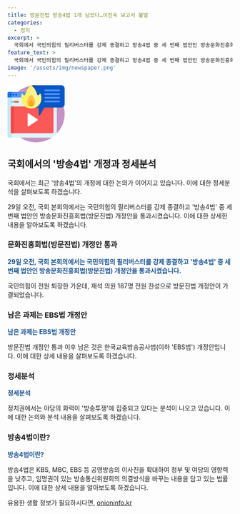 ```yaml
---
title: 방문진법 방송4법 1개 남았다…이진숙 보고서 불발
categories:
  - 정치
excerpt: >
  국회에서 국민의힘의 필리버스터를 강제 종결하고 방송4법 중 세 번째 법안인 방송문화진흥회법(방문진법)을 통과시킨 더불어민주당 등. 야당은 네 번째 필리버스터에 돌입하며 EBS법을 처리 중. 이로써 여야의 대치는 30일에 종료될 예정. 법안은 공영방송의 영향력을 낮추고 이사진 임기를 관리하는 내용이며, 야당은 MBC의 이사진 구도를 지키기 위해 법안 처리를 추진 중. 방통위원회 후보자 인사청문회도 논란이 있는 가운데 진행 중. 정치권에선 야당의 방송투쟁 전략에 대한 분석이 나오고 있음.
feature_text: >
  국회에서 국민의힘의 필리버스터를 강제 종결하고 방송4법 중 세 번째 법안인 방송문화진흥회법(방문진법)을 통과시킨 더불어민주당 등. 야당은 네 번째 필리버스터에 돌입하며 EBS법을 처리 중. 이로써 여야의 대치는 30일에 종료될 예정. 법안은 공영방송의 영향력을 낮추고 이사진 임기를 관리하는 내용이며, 야당은 MBC의 이사진 구도를 지키기 위해 법안 처리를 추진 중. 방통위원회 후보자 인사청문회도 논란이 있는 가운데 진행 중. 정치권에선 야당의 방송투쟁 전략에 대한 분석이 나오고 있음.
image: '/assets/img/newspaper.png'
---
```


<p><img src="/assets/img/news.png" alt="rentncar 속보" /></p>

<h2 data-ke-size="size26">국회에서의 '방송4법' 개정과 정세분석</h2>

<p>국회에서는 최근 '방송4법'의 개정에 대한 논의가 이어지고 있습니다. 이에 대한 정세분석을 살펴보도록 하겠습니다.</p>

<p data-ke-size="size16">29일 오전, 국회 본회의에서는 국민의힘의 필리버스터를 강제 종결하고 '방송4법' 중 세 번째 법안인 방송문화진흥회법(방문진법) 개정안을 통과시켰습니다. 이에 대한 상세한 내용을 알아보도록 하겠습니다.</p>

<h3 data-ke-size="size24">문화진흥회법(방문진법) 개정안 통과</h3>

<p data-ke-size="size16"><b><span style="color: #1a5490;">29일 오전, 국회 본회의에서는 국민의힘의 필리버스터를 강제 종결하고 '방송4법' 중 세 번째 법안인 방송문화진흥회법(방문진법) 개정안을 통과시켰습니다.</span></b></p>

<p>국민의힘이 전원 퇴장한 가운데, 재석 의원 187명 전원 찬성으로 방문진법 개정안이 가결되었습니다.</p>

<h3 data-ke-size="size24">남은 과제는 EBS법 개정안</h3>

<p data-ke-size="size16"><b><span style="color: #1a5490;">남은 과제는 EBS법 개정안</span></b></p>

<p>방문진법 개정안 통과 이후 남은 것은 한국교육방송공사법(이하 'EBS법') 개정안입니다. 이에 대한 상세 내용을 살펴보도록 하겠습니다.</p>

<h3 data-ke-size="size24">정세분석</h3>

<p data-ke-size="size16"><b><span style="color: #1a5490;">정세분석</span></b></p>

<p>정치권에서는 야당의 화력이 '방송투쟁'에 집중되고 있다는 분석이 나오고 있습니다. 이에 대한 논의와 분석 내용을 살펴보도록 하겠습니다.</p>

<h3 data-ke-size="size24">방송4법이란?</h3>

<p data-ke-size="size16"><b><span style="color: #1a5490;">방송4법이란?</span></b></p>

<p>방송4법은 KBS, MBC, EBS 등 공영방송의 이사진을 확대하여 정부 및 여당의 영향력을 낮추고, 임명권이 있는 방송통신위원회의 의결방식을 바꾸는 내용을 담고 있는 법률입니다. 이에 대한 상세 내용을 알아보도록 하겠습니다.</p>
유용한 생활 정보가 필요하시다면, <a href="https://onioninfo.kr" rel="dofollow">onioninfo.kr</a>


